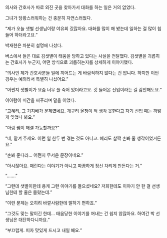 의사와 간호사가 따로 외진 곳을 찾아가서 대화를 하는 일은 거의 없었다.

그녀가 당황스러워하는 건 충분히 자연스러웠다.

“제가 오늘 샛별 선생님이랑 야유회 갔잖아요. 대화를 많이 해 봤는데 일하는 걸 많이 힘들어 하더라고요.”

박재현은 차분히 설명에 나섰다.

버스에서 들은 대로 김샛별이 태움을 당하고 있다는 사실을 전달했다. 김샛별을 괴롭히는 간호사가 누군지, 어떤 방식으로 괴롭히는지를 상세하게 이야기했다.

“의사인 제가 간호사분들 일에 끼어드는 게 바람직하지 않다는 건 압니다. 하지만 이번 경우는 예외라서 특별히 나섰어요.”

“어쩐지 샛별이가 요즘 너무 풀 죽어 있더라고요. 갓 들어온 신입이라는 걸 감안해도요.”

이아람이 미간을 찌푸리며 말을 이었다.

“고혜리, 그 기지배가 문제였네요. 개구리 올챙이 적 생각 못한다고 자기 신입 때는 까맣게 잊었나 봐요.”

“아람 쌤이 해결 가능할까요?”

“네, 맡겨 주세요. 이런 일 한두 번 겪는 것도 아니고. 혜리도 살짝 손봐 줄 생각이었거든요.”

“손봐 준다라… 어쩐지 무서운 문장이네요.”

“아시잖아요. 때린다는 이야기가 아니고 따끔하게 정신 차리게 만든다는 거.”

“…….”

“그런데 샛별이한테 용케 그런 이야기를 들으셨네요? 저희한테도 이야기 안 한 걸 선생님한테 할 줄은 몰랐는데.”

“이런 문제는 오히려 바깥사람한테 말하기 편하죠.”

“그것도 맞는 말이긴 한데… 태움당한 이야기를 꺼내는 건 쉽지 않잖아요. 하여간 박 선생님은 대단하다니까요.”

“부끄럽게. 피자 맛있게 드시고 내일 봬요.”